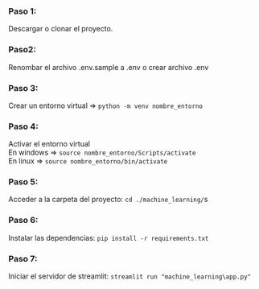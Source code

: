 ### Paso 1:
Descargar o clonar el proyecto.

### Paso2:
Renombar el archivo .env.sample a .env o crear archivo .env

### Paso 3:
Crear un entorno virtual => `python -m venv nombre_entorno`

### Paso 4:
Activar el entorno virtual <br>
En windows => `source nombre_entorno/Scripts/activate` <br>
En linux => `source nombre_entorno/bin/activate`

### Paso 5:
Acceder a la carpeta del proyecto: `cd ./machine_learning/`s

### Paso 6:
Instalar las dependencias: `pip install -r requirements.txt`

### Paso 7:
Iniciar el servidor de streamlit:  `streamlit run "machine_learning\app.py"`

